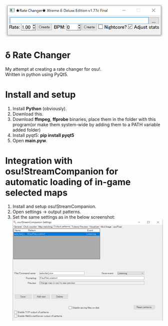 ![](screenshot1.png?raw=true)
# δ Rate Changer  
My attempt at creating a rate changer for osu!.  
Written in python using PyQt5.  

# Install and setup  
1. Install <b>Python</b> (obviously).  
2. Download this.  
3. Download <b>ffmpeg</b>, <b>ffprobe</b> binaries, place them in the folder with this program(or make them system-wide by adding them to a PATH variable added folder)  
4. Install pyqt5: <b>pip install pyqt5</b>  
5. Open <b>main.pyw</b>.  

# Integration with osu!StreamCompanion for automatic loading of in-game selected maps
1. Install and setup osu!StreamCompanion.
2. Open settings → output patterns.
3. Set the same settings as in the below screenshot:
![](screenshot2.png?raw=true)

